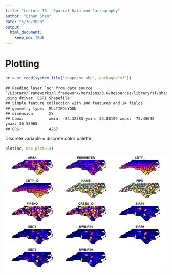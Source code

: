 ```yaml
---
title: "Lecture 16 - Spatial Data and Cartography"
author: "Ethan Shen"
date: "5/30/2020"
output: 
  html_document:
    keep_md: TRUE
---
```




# Plotting 


```r
nc = st_read(system.file('shape/nc.shp', package="sf"))
```

```
## Reading layer `nc' from data source `/Library/Frameworks/R.framework/Versions/3.6/Resources/library/sf/shape/nc.shp' using driver `ESRI Shapefile'
## Simple feature collection with 100 features and 14 fields
## geometry type:  MULTIPOLYGON
## dimension:      XY
## bbox:           xmin: -84.32385 ymin: 33.88199 xmax: -75.45698 ymax: 36.58965
## CRS:            4267
```

Discrete variable = discrete color palette 


```r
plot(nc, max.plot=14)
```

![](Lec16-Spatial-Data_files/figure-html/unnamed-chunk-2-1.png)<!-- -->


